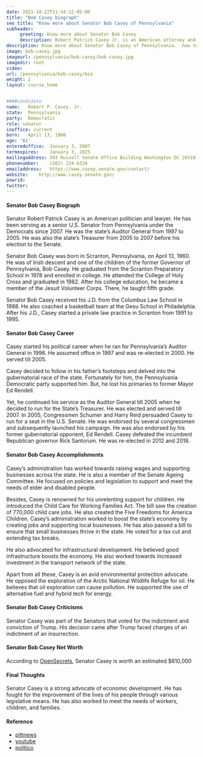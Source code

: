 ```yaml
---
date: 2021-10-22T11:54:12-05:00
title: "Bob Casey biograph"
seo_title: "Know more about Senator Bob Casey of Pennsylvania"
subheader:
     greeting: Know more about Senator Bob Casey
     description: Robert Patrick Casey Jr. is an American attorney and politician serving as the senior United States Senator from Pennsylvania, a seat to which he was first elected in 2006. He previously served as Pennsylvania Auditor General from 1997 to 2005 and as Pennsylvania Treasurer from 2005 to 2007.
description: Know more about Senator Bob Casey of Pennsylvania.  how to  Contact Senator Bob Casey includes  email address, phone number, and mailing address.
image: bob-casey.jpg
imageurl: /pennsylvania/bob-casey/bob-casey.jpg
imagedir: root
video: 
url: /pennsylvania/bob-casey/bio
weight: 2
layout: course_home


####candidate
name:	Robert P. Casey, Jr.
state:	Pennsylvania
party:	Democratic
role: senator
inoffice: current
born:	April 13, 1960 
age: '61'
enteredoffice:	January 3, 2007
termexpires:	January 3, 2025
mailingaddress:	393 Russell Senate Office Building Washington DC 20510
phonenumber:	(202) 224-6324
emailaddress:	https://www.casey.senate.gov/contact/
website:	http://www.casey.senate.gov/
powrid: 
twitter: 
---
```


#### Senator Bob Casey Biograph
Senator Robert Patrick Casey is an American politician and lawyer. He has been serving as a senior U.S. Senator from Pennsylvania under the Democrats since 2007. He was the state’s Auditor General from 1997 to 2005. He was also the state’s Treasurer from 2005 to 2007 before his election to the Senate.

Senator Bob Casey was born in Scranton, Pennsylvania, on April 13, 1960. He was of Irish descent and one of the children of the former Governor of Pennsylvania, Bob Casey. 
He graduated from the Scranton Preparatory School in 1978 and enrolled in college. He attended the College of Holy Cross and graduated in 1982. After his college education, he became a member of the Jesuit Volunteer Corps. There, he taught fifth grade. 

Senator Bob Casey received his J.D. from the Columbus Law School in 1988. He also coached a basketball team at the Gesu School in Philadelphia. After his J.D., Casey started a private law practice in Scranton from 1991 to 1995.

#### Senator Bob Casey Career
Casey started his political career when he ran for Pennsylvania’s Auditor General in 1996. He assumed office in 1997 and was re-elected in 2000. He served till 2005.

Casey decided to follow in his father’s footsteps and delved into the gubernatorial race of the state. Fortunately for him, the Pennsylvania Democratic party supported him. But, he lost his primaries to former Mayor Ed Rendell.

Yet, he continued his service as the Auditor General till 2005 when he decided to run for the State’s Treasurer. He was elected and served till 2007.
In 2005, Congressmen Schumer and Harry Reid persuaded Casey to run for a seat in the U.S. Senate. He was endorsed by several congressmen and subsequently launched his campaign. He was also endorsed by his former gubernatorial opponent, Ed Rendell. Casey defeated the incumbent Republican governor Rick Santorum. He was re-elected in 2012 and 2018.

#### Senator Bob Casey Accomplishments
Casey’s administration has worked towards raising wages and supporting businesses across the state. He is also a member of the Senate Ageing Committee. He focused on policies and legislation to support and meet the needs of elder and disabled people.

Besides, Casey is renowned for his unrelenting support for children. He introduced the Child Care for Working Families Act. The bill saw the creation of 770,000 child care jobs. He also created the Five Freedoms for America Children.
Casey’s administration worked to boost the state’s economy by creating jobs and supporting local businesses. He has also passed a bill to ensure that small businesses thrive in the state. He voted for a tax cut and extending tax breaks.

He also advocated for infrastructural development. He believed good infrastructure boosts the economy. He also worked towards increased investment in the transport network of the state.

Apart from all these, Casey is an avid environmental protection advocate. He opposed the exploration of the Arctic National Wildlife Refuge for oil. He believes that oil exploration can cause pollution. He supported the use of alternative fuel and hybrid tech for energy.

#### Senator Bob Casey Criticisms
Senator Casey was part of the Senators that voted for the indictment and conviction of Trump. His decision came after Trump faced charges of an indictment of an insurrection.

#### Senator Bob Casey Net Worth
According to [OpenSecrets]({{"https://www.opensecrets.org/personal-finances/bob-casey/net-worth?cid=N00027503&year=2018"}}), Senator Casey is worth an estimated $610,000

#### Final Thoughts
Senator Casey is a strong advocate of economic development. He has fought for the improvement of the lives of his people through various legislative means. He has also worked to meet the needs of workers, children, and families. 

#### Reference
* [pittnews]({{"https://pittnews.com/article/137580/top-stories/pa-senator-bob-casey-jr-beats-lou-barletta-wins-third-term/"}})
* [youtube]({{"https://www.youtube.com/watch?v=Gn2D_eVMTy4"}})
* [politico]({{"https://www.politico.com/story/2018/07/02/casey-abortion-pennsylvania-midterms-689505"}})
